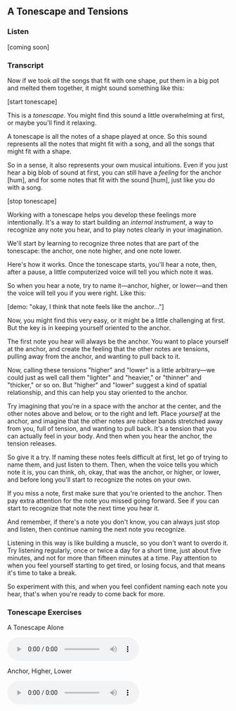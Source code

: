 ## A Tonescape and Tensions



### Listen



[coming soon]



### Transcript

Now if we took *all* the songs that fit with one shape, put them in a big pot and melted them together, it might sound something like this:

[start tonescape]

This is a *tonescape*. You might find this sound a little overwhelming at first, or maybe you'll find it relaxing.

A tonescape is all the notes of a shape played at once. So this sound represents all the notes that might fit with a song, and all the songs that might fit with a shape.

So in a sense, it also represents your own musical intuitions. Even if you just hear a big blob of sound at first, you can still have a *feeling* for the anchor [hum], and for some notes that fit with the sound [hum], just like you do with a song.

[stop tonescape]

Working with a tonescape helps you develop these feelings more intentionally. It's a way to start building an *internal instrument*, a way to recognize any note you hear, and to play notes clearly in your imagination.

We'll start by learning to recognize three notes that are part of the tonescape: the anchor, one note higher, and one note lower.

Here's how it works. Once the tonescape starts, you'll hear a note, then, after a pause, a little computerized voice will tell you which note it was. 

So when you hear a note, try to name it&mdash;anchor, higher, or lower&mdash;and then the voice will tell you if you were right. Like this:

 [demo: "okay, I think that note feels like the anchor..."] 

Now, you might find this very easy, or it might be a little challenging at first. But the key is in keeping yourself oriented to the anchor. 

The first note you hear will always be the anchor. You want to place yourself at the anchor, and create the feeling that the other notes are tensions, pulling away from the anchor, and wanting to pull back to it.

Now, calling these tensions "higher" and "lower" is a little arbitrary&mdash;we could just as well call them "lighter" and "heavier," or "thinner" and "thicker," or so on. But "higher" and "lower" suggest a kind of spatial relationship, and this can help you stay oriented to the anchor.

Try imagining that you're in a space with the anchor at the center, and the other notes above and below, or to the right and left. Place *yourself* at the anchor, and imagine that the other notes are rubber bands stretched away from you, full of tension, and wanting to pull back. It's a tension that you can actually feel in your body. And then when you hear the anchor, the tension releases.

So give it a try. If naming these notes feels difficult at first, let go of trying to name them, and just listen to them. Then, when the voice tells you which note it is, you can think, oh, okay, that was the anchor, or higher, or lower, and before long you'll start to recognize the notes on your own.

If you miss a note, first make sure that you're oriented to the anchor. Then pay extra attention for the note you missed going forward. See if you can start to recognize that note the next time you hear it. 

And remember, if there's a note you don't know, you can always just stop and listen, then continue naming the next note you recognize.

Listening in this way is like building a muscle, so you don't want to overdo it. Try listening regularly, once or twice a day for a short time, just about five minutes, and not for more than fifteen minutes at a time. Pay attention to when you feel yourself starting to get tired, or losing focus, and that means it's time to take a break.

So experiment with this, and when you feel confident naming each note you hear, that's when you're ready to come back for more.



### Tonescape Exercises

A Tonescape Alone

<audio controls src="../media/tonescapes_0.mp3"></audio>



Anchor, Higher, Lower

<audio controls src="../media/tonescapes_1.mp3"></audio>
